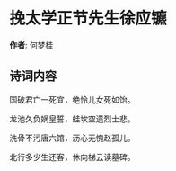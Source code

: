 # 挽太学正节先生徐应镳

**作者**: 何梦桂

## 诗词内容

国破君亡一死宜，绝怜儿女死如饴。

龙池久负娲皇誓，蛙坎空遗烈士悲。

洗骨不污唐六馆，沥心无愧赵孤儿。

北行多少生还客，休向梯云读墓碑。

